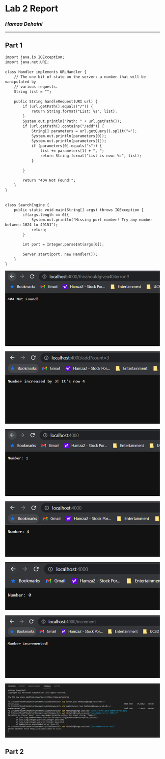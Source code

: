 # **Lab 2 Report**
### *Hamza Dehaini*

---

## Part 1

```
import java.io.IOException;
import java.net.URI;

class Handler implements URLHandler {
    // The one bit of state on the server: a number that will be manipulated by
    // various requests.
    String list = "";

    public String handleRequest(URI url) {
        if (url.getPath().equals("/")) {
            return String.format("List: %s", list);
        }
        System.out.println("Path: " + url.getPath());
        if (url.getPath().contains("/add")) {
            String[] parameters = url.getQuery().split("=");
            System.out.println(parameters[0]);
            System.out.println(parameters[1]);
            if (parameters[0].equals("s")) {
                list += parameters[1] + ", ";
                return String.format("List is now: %s", list);
            }
            
        }
        
        return "404 Not Found!";
    }
}


class SearchEngine {
    public static void main(String[] args) throws IOException {
        if(args.length == 0){
            System.out.println("Missing port number! Try any number between 1024 to 49151");
            return;
        }

        int port = Integer.parseInt(args[0]);

        Server.start(port, new Handler());
    }
}
```

![Image](pictures\labReport2\404errorpage.PNG)

![Image](pictures\labReport2\addincrement.PNG)

![Image](pictures\labReport2\afterincremented.PNG)

![Image](pictures\labReport2\afterincremented3.PNG)

![Image](pictures\labReport2\firstpage.PNG)

![Image](pictures\labReport2\incrementedpic.PNG)

![Image](pictures\labReport2\runnumberserverssh.PNG)

## Part 2